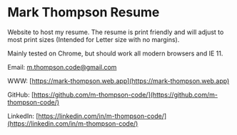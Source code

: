 # Mark Thompson Resume

Website to host my resume. The resume is print friendly and will adjust to most print sizes (Intended for Letter size with no margins).

Mainly tested on Chrome, but should work all modern browsers and IE 11.

Email: [m.thompson.code@gmail.com](mailto:m.thompson.code@gmail.com?subject=Github:%20insert%20subject%20line%20here)

WWW: [https://mark-thompson.web.app](https://mark-thompson.web.app)

GitHub: [https://github.com/m-thompson-code/](https://github.com/m-thompson-code/)

LinkedIn: [https://linkedin.com/in/m-thompson-code/](https://linkedin.com/in/m-thompson-code/)

